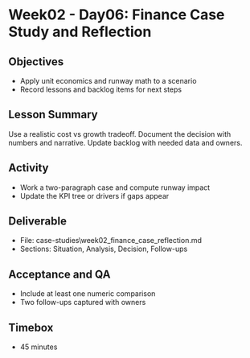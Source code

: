 # Week02 - Day06: Finance Case Study and Reflection

## Objectives
- Apply unit economics and runway math to a scenario
- Record lessons and backlog items for next steps

## Lesson Summary
Use a realistic cost vs growth tradeoff. Document the decision with numbers and narrative. Update backlog with needed data and owners.

## Activity
- Work a two-paragraph case and compute runway impact
- Update the KPI tree or drivers if gaps appear

## Deliverable
- File: case-studies\week02_finance_case_reflection.md
- Sections: Situation, Analysis, Decision, Follow-ups

## Acceptance and QA
- Include at least one numeric comparison
- Two follow-ups captured with owners

## Timebox
- 45 minutes
